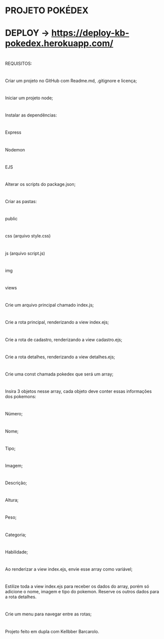 # PROJETO POKÉDEX 
#
# DEPLOY -> https://deploy-kb-pokedex.herokuapp.com/
#
REQUISITOS:
#
Criar um projeto no GitHub com Readme.md, .gitignore e licença;
#
Iniciar um projeto node;
#
Instalar as dependências:
#
Express
#
Nodemon
#
EJS
#
Alterar os scripts do package.json;
#
Criar as pastas:
#
public
#
css (arquivo style.css)
#
js (arquivo script.js)
#
img
#
views
#
Crie um arquivo principal chamado index.js;
#
Crie a rota principal, renderizando a view index.ejs;
#
Crie a rota de cadastro, renderizando a view cadastro.ejs;
#
Crie a rota detalhes, renderizando a view detalhes.ejs;
#
Crie uma const chamada pokedex que será um array;
#
Insira 3 objetos nesse array, cada objeto deve conter essas informações dos pokemons:
#
Número;
#
Nome;
#
Tipo;
#
Imagem;
#
Descrição;
#
Altura;
#
Peso;
#
Categoria;
#
Habilidade;
#
Ao renderizar a view index.ejs, envie esse array como variável;
#
#
Estilize toda a view index.ejs para receber os dados do array, porém só adicione o nome, imagem e tipo do pokemon. Reserve os outros dados para a rota detalhes.
#
Crie um menu para navegar entre as rotas;
#
Projeto feito em dupla com Kellbber Barcarolo.
